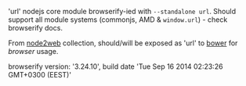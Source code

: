 'url' nodejs core module browserify-ied with `--standalone url`. Should support all module systems (commonjs, AMD & `window.url`) - check browserify docs.

From [node2web](http://github.com/anodynos/node2web) collection,
should/will be exposed as 'url' to [bower](http://bower.io) for *browser* usage.

browserify version: '3.24.10', build date 'Tue Sep 16 2014 02:23:26 GMT+0300 (EEST)'